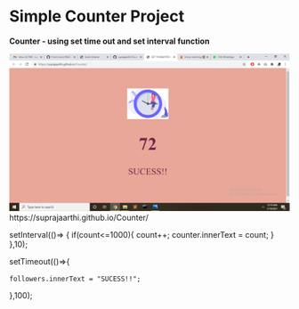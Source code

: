 # Simple Counter Project
<b>Counter - using set time out and set interval function</b>

<img src="Screenshot (738).png">
https://suprajaarthi.github.io/Counter/

setInterval(()=>
{
	if(count<=1000){
		count++;
		counter.innerText = count;
}
},10);

setTimeout(()=>{

	followers.innerText = "SUCESS!!";
},100);

